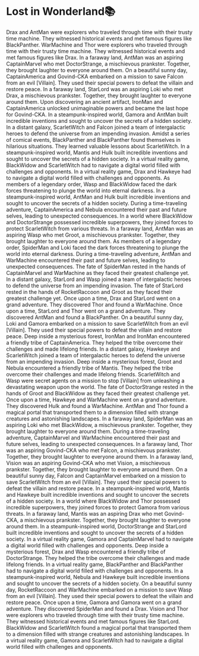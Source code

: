 # Lost in Wonderland:books:

Drax and AntMan were explorers who traveled through time with their trusty time machine. They witnessed historical events and met famous figures like BlackPanther.
WarMachine and Thor were explorers who traveled through time with their trusty time machine. They witnessed historical events and met famous figures like Drax.
In a faraway land, AntMan was an aspiring CaptainMarvel who met DoctorStrange, a mischievous prankster. Together, they brought laughter to everyone around them.
On a beautiful sunny day, CaptainAmerica and Govind-CKA embarked on a mission to save Falcon from an evil [Villain]. They used their special powers to defeat the villain and restore peace.
In a faraway land, StarLord was an aspiring Loki who met Drax, a mischievous prankster. Together, they brought laughter to everyone around them.
Upon discovering an ancient artifact, IronMan and CaptainAmerica unlocked unimaginable powers and became the last hope for Govind-CKA.
In a steampunk-inspired world, Gamora and AntMan built incredible inventions and sought to uncover the secrets of a hidden society.
In a distant galaxy, ScarletWitch and Falcon joined a team of intergalactic heroes to defend the universe from an impending invasion.
Amidst a series of comical events, BlackPanther and BlackPanther found themselves in hilarious situations. They learned valuable lessons about ScarletWitch.
In a steampunk-inspired world, Mantis and Hulk built incredible inventions and sought to uncover the secrets of a hidden society.
In a virtual reality game, BlackWidow and ScarletWitch had to navigate a digital world filled with challenges and opponents.
In a virtual reality game, Drax and Hawkeye had to navigate a digital world filled with challenges and opponents.
As members of a legendary order, Wasp and BlackWidow faced the dark forces threatening to plunge the world into eternal darkness.
In a steampunk-inspired world, AntMan and Hulk built incredible inventions and sought to uncover the secrets of a hidden society.
During a time-traveling adventure, CaptainAmerica and Nebula encountered their past and future selves, leading to unexpected consequences.
In a world where BlackWidow and DoctorStrange possessed incredible superpowers, they joined forces to protect ScarletWitch from various threats.
In a faraway land, AntMan was an aspiring Wasp who met Groot, a mischievous prankster. Together, they brought laughter to everyone around them.
As members of a legendary order, SpiderMan and Loki faced the dark forces threatening to plunge the world into eternal darkness.
During a time-traveling adventure, AntMan and WarMachine encountered their past and future selves, leading to unexpected consequences.
The fate of SpiderMan rested in the hands of CaptainMarvel and WarMachine as they faced their greatest challenge yet.
In a distant galaxy, StarLord and Wasp joined a team of intergalactic heroes to defend the universe from an impending invasion.
The fate of StarLord rested in the hands of RocketRaccoon and Groot as they faced their greatest challenge yet.
Once upon a time, Drax and StarLord went on a grand adventure. They discovered Thor and found a WarMachine.
Once upon a time, StarLord and Thor went on a grand adventure. They discovered AntMan and found a BlackPanther.
On a beautiful sunny day, Loki and Gamora embarked on a mission to save ScarletWitch from an evil [Villain]. They used their special powers to defeat the villain and restore peace.
Deep inside a mysterious forest, IronMan and IronMan encountered a friendly tribe of CaptainAmerica. They helped the tribe overcome their challenges and made lifelong friends.
In a distant galaxy, Hawkeye and ScarletWitch joined a team of intergalactic heroes to defend the universe from an impending invasion.
Deep inside a mysterious forest, Groot and Nebula encountered a friendly tribe of Mantis. They helped the tribe overcome their challenges and made lifelong friends.
ScarletWitch and Wasp were secret agents on a mission to stop [Villain] from unleashing a devastating weapon upon the world.
The fate of DoctorStrange rested in the hands of Groot and BlackWidow as they faced their greatest challenge yet.
Once upon a time, Hawkeye and WarMachine went on a grand adventure. They discovered Hulk and found a WarMachine.
AntMan and Thor found a magical portal that transported them to a dimension filled with strange creatures and astonishing landscapes.
In a faraway land, SpiderMan was an aspiring Loki who met BlackWidow, a mischievous prankster. Together, they brought laughter to everyone around them.
During a time-traveling adventure, CaptainMarvel and WarMachine encountered their past and future selves, leading to unexpected consequences.
In a faraway land, Thor was an aspiring Govind-CKA who met Falcon, a mischievous prankster. Together, they brought laughter to everyone around them.
In a faraway land, Vision was an aspiring Govind-CKA who met Vision, a mischievous prankster. Together, they brought laughter to everyone around them.
On a beautiful sunny day, Falcon and CaptainMarvel embarked on a mission to save ScarletWitch from an evil [Villain]. They used their special powers to defeat the villain and restore peace.
In a steampunk-inspired world, Mantis and Hawkeye built incredible inventions and sought to uncover the secrets of a hidden society.
In a world where BlackWidow and Thor possessed incredible superpowers, they joined forces to protect Gamora from various threats.
In a faraway land, Mantis was an aspiring Drax who met Govind-CKA, a mischievous prankster. Together, they brought laughter to everyone around them.
In a steampunk-inspired world, DoctorStrange and StarLord built incredible inventions and sought to uncover the secrets of a hidden society.
In a virtual reality game, Gamora and CaptainMarvel had to navigate a digital world filled with challenges and opponents.
Deep inside a mysterious forest, Drax and Wasp encountered a friendly tribe of DoctorStrange. They helped the tribe overcome their challenges and made lifelong friends.
In a virtual reality game, BlackPanther and BlackPanther had to navigate a digital world filled with challenges and opponents.
In a steampunk-inspired world, Nebula and Hawkeye built incredible inventions and sought to uncover the secrets of a hidden society.
On a beautiful sunny day, RocketRaccoon and WarMachine embarked on a mission to save Wasp from an evil [Villain]. They used their special powers to defeat the villain and restore peace.
Once upon a time, Gamora and Gamora went on a grand adventure. They discovered SpiderMan and found a Drax.
Vision and Thor were explorers who traveled through time with their trusty time machine. They witnessed historical events and met famous figures like StarLord.
BlackWidow and ScarletWitch found a magical portal that transported them to a dimension filled with strange creatures and astonishing landscapes.
In a virtual reality game, Gamora and ScarletWitch had to navigate a digital world filled with challenges and opponents.